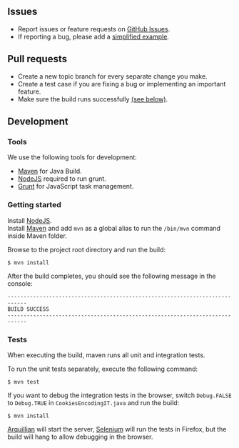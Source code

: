 ## Issues

- Report issues or feature requests on [GitHub Issues](https://github.com/js-cookie/java-cookie/issues).
- If reporting a bug, please add a [simplified example](http://sscce.org/).

## Pull requests
- Create a new topic branch for every separate change you make.
- Create a test case if you are fixing a bug or implementing an important feature.
- Make sure the build runs successfully [(see below)](#development).

## Development

### Tools
We use the following tools for development:

- [Maven](https://maven.apache.org/) for Java Build.
- [NodeJS](http://nodejs.org/download/) required to run grunt.
- [Grunt](http://gruntjs.com/getting-started) for JavaScript task management.

### Getting started

Install [NodeJS](http://nodejs.org/).  
Install [Maven](https://maven.apache.org/download.cgi) and add `mvn` as a global alias to run the `/bin/mvn` command inside Maven folder.

Browse to the project root directory and run the build:

    $ mvn install

After the build completes, you should see the following message in the console:

    ----------------------------------------------------------------------------
    BUILD SUCCESS
    ----------------------------------------------------------------------------

### Tests
When executing the build, maven runs all unit and integration tests.  

To run the unit tests separately, execute the following command:

    $ mvn test

If you want to debug the integration tests in the browser, switch `Debug.FALSE` to `Debug.TRUE` in `CookiesEncodingIT.java` and run the build:

    $ mvn install

[Arquillian](http://arquillian.org/) will start the server, [Selenium](http://www.seleniumhq.org/) will run the tests in Firefox, but the build will hang to allow debugging in the browser.

